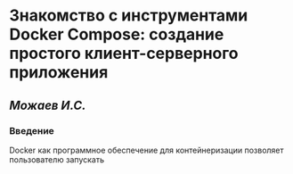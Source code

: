 # Знакомство с инструментами Docker Compose: создание простого клиент-серверного приложения
## _Можаев И.С._

### Введение

Docker как программное обеспечение для контейнеризации позволяет пользователю запускать
